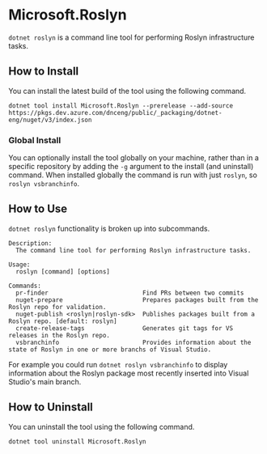 # Microsoft.Roslyn

`dotnet roslyn` is a command line tool for performing Roslyn infrastructure tasks.

## How to Install

You can install the latest build of the tool using the following command.

```console
dotnet tool install Microsoft.Roslyn --prerelease --add-source https://pkgs.dev.azure.com/dnceng/public/_packaging/dotnet-eng/nuget/v3/index.json
```

### Global Install

You can optionally install the tool globally on your machine, rather than in a specific repository by adding the `-g` argument to the install (and uninstall) command.
When installed globally the command is run with just `roslyn`, so `roslyn vsbranchinfo`.

## How to Use

`dotnet roslyn` functionality is broken up into subcommands.


```
Description:
  The command line tool for performing Roslyn infrastructure tasks.

Usage:
  roslyn [command] [options]

Commands:
  pr-finder                          Find PRs between two commits
  nuget-prepare                      Prepares packages built from the Roslyn repo for validation.
  nuget-publish <roslyn|roslyn-sdk>  Publishes packages built from a Roslyn repo. [default: roslyn]
  create-release-tags                Generates git tags for VS releases in the Roslyn repo.
  vsbranchinfo                       Provides information about the state of Roslyn in one or more branchs of Visual Studio.
```

For example you could run `dotnet roslyn vsbranchinfo` to display information about the Roslyn package most recently inserted into Visual Studio's main branch.

## How to Uninstall

You can uninstall the tool using the following command.

```console
dotnet tool uninstall Microsoft.Roslyn
```
